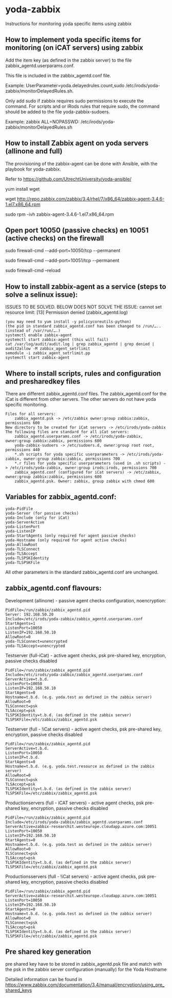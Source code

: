 # yoda-zabbix

Instructions for monitoring yoda specific items using zabbix

## How to implement yoda specific items for monitoring (on iCAT servers) using zabbix

Add the item key (as defined in the zabbix server) to the file zabbix_agentd.userparams.conf.

This file is included in the zabbix_agentd.conf file.

Example: UserParameter=yoda.delayedrules.count,sudo /etc/irods/yoda-zabbix/monitorDelayedRules.sh.

Only add sudo if zabbix requires sudo permissions to execute the command. For scripts and or iRods rules that require sudo, the command should be added to the file yoda-zabbix-sudoers.

Example: zabbix ALL=NOPASSWD: /etc/irods/yoda-zabbix/monitorDelayedRules.sh

## How to install Zabbix agent on yoda servers (allinone and full)

The provisioning of the zabbix-agent can be done with Ansible, with the playbook for yoda-zabbix.

Refer to https://github.com/UtrechtUniversity/yoda-ansible/

yum install wget

wget http://repo.zabbix.com/zabbix/3.4/rhel/7/x86_64/zabbix-agent-3.4.6-1.el7.x86_64.rpm

sudo rpm -ivh zabbix-agent-3.4.6-1.el7.x86_64.rpm

## Open port 10050 (passive checks) en 10051 (active checks) on the firewall

sudo firewall-cmd --add-port=10050/tcp --permanent

sudo firewall-cmd --add-port=10051/tcp --permanent

sudo firewall-cmd –reload

## How to install zabbix-agent as a service (steps to solve a selinux issue):

ISSUES TO BE SOLVED. BELOW DOES NOT SOLVE THE ISSUE: cannot set resource limit: [13] Permission denied (zabbix_agentd.log)

	(you may need to yum install -y policycoreutils-python)
	(the pid in standard zabbix_agentd.conf has been changed to /run/….. (instead of /var/run/….)
	systemctl enable zabbix-agent
	systemctl start zabbix-agent (this will fail)
	cat /var/log/audit/audit.log | grep zabbix_agentd | grep denied | audit2allow -M zabbix_agent_setrlimit
	semodule -i zabbix_agent_setrlimit.pp
	systemctl start zabbix-agent

## Where to install scripts, rules and configuration and presharedkey files

There are different zabbix_agentd.conf files. The zabbix_agentd.conf for the iCat is different from other servers.	The other servers do not have yoda specific monitoring.

	Files for all servers:
		zabbix_agentd.psk -> /etc/zabbix owner:group zabbix:zabbix, permissions 600
	New directory to be created for iCat servers -> /etc/irods/yoda-zabbix
	The following files are standard for all iCat servers:
		zabbix_agentd.userparams.conf -> /etc/irods/yoda-zabbix, owner:group zabbix:zabbix, permissions 600
		yoda-zabbix-sudoers -> /etc/sudoers.d, owner:group root root, permissions 440
		*.sh scripts for yoda specific userparameters -> /etc/irods/yoda-zabbix, owner:group zabbix:zabbix, permissions 700
		*.r files for yoda specific userparameters (used in .sh scripts) -> /etc/irods/yoda-zabbix, owner:group irods:irods, permissions 700
		zabbix_agentd.conf (configured for iCat servers) -> /etc/zabbix, owner:group zabbix:zabbix, permissions 600
		zabbix_agentd.psk. Owner: zabbix, group zabbix with chmod 600

## Variables for zabbix_agentd.conf:

	yoda-PidFile
	yoda-Server (for passive checks)
	yoda-Include (only for iCat)
	yoda-ServerActive
	yoda-ListenPort		
	yoda-ListenIP
	yoda-StartAgents (only required for agent passive checks)		
	yoda-Hostname (only required for agent active checks)
	yoda-AllowRoot
	yoda-TLSConnect
	yoda-TLSAccept
	yoda-TLSPSKIdentity
	yoda-TLSPSKFile

All other parameters in the standard zabbix_agentd.conf are unchanged.	
	
## zabbix_agentd.conf flavours:

Development (allinone) - passive agent checks configuration, noencryption:

	PidFile=/run/zabbix/zabbix_agentd.pid
	Server: 192.168.50.20
	Include=/etc/irods/yoda-zabbix/zabbix_agentd.userparams.conf
	StartAgents=1
	ListenPort=10050
	ListenIP=192.168.50.10
	AllowRoot=0
	yoda-TLSConnect=unencrypted
	yoda-TLSAccept=unencrypted

Testserver (full-iCat) - active agent checks, psk pre-shared key, encryption, passive checks disabled

	PidFile=/run/zabbix/zabbix_agentd.pid
	Include=/etc/irods/yoda-zabbix/zabbix_agentd.userparams.conf
	ServerActive=t.b.d.
	ListenPort=10050
	ListenIP=192.168.50.10
	StartAgents=0		
	Hostname=t.b.d. (e.g. yoda.test as defined in the zabbix server)
	AllowRoot=0
	TLSConnect=psk
	TLSAccept=psk
	TLSPSKIdentity=t.b.d. (as defined in the zabbix server)
	TLSPSKFile=/etc/zabbix/zabbix_agentd.psk

Testserver (full - !iCat servers) - active agent checks, psk pre-shared key, encryption, passive checks disabled

	PidFile=/run/zabbix/zabbix_agentd.pid
	ServerActive=t.b.d.
	ListenPort=10050
	ListenIP=t.b.d.
	StartAgents=0		
	Hostname=t.b.d. (e.g. yoda.test.resource as defined in the zabbix server)
	AllowRoot=0
	TLSConnect=psk
	TLSAccept=psk
	TLSPSKIdentity=t.b.d. (as defined in the zabbix server)
	TLSPSKFile=/etc/zabbix/zabbix_agentd.psk

Productionservers (full - iCAT servers) - active agent checks, psk pre-shared key, encryption, passive checks disabled

	PidFile=/run/zabbix/zabbix_agentd.pid
	Include=/etc/irods/yoda-zabbix/zabbix_agentd.userparams.conf
	ServerActive=zabbix-researchit.westeurope.cloudapp.azure.com:10051
	ListenPort=10050
	ListenIP=192.168.50.10
	StartAgents=0		
	Hostname=t.b.d. (e.g. yoda.test as defined in the zabbix server)
	AllowRoot=0
	TLSConnect=psk
	TLSAccept=psk
	TLSPSKIdentity=t.b.d. (as defined in the zabbix server)
	TLSPSKFile=/etc/zabbix/zabbix_agentd.psk

Productionsservers (full - !iCat servers) - active agent checks, psk pre-shared key, encryption, passive checks disabled

	PidFile=/run/zabbix/zabbix_agentd.pid
	ServerActive=zabbix-researchit.westeurope.cloudapp.azure.com:10051
	ListenPort=10050
	ListenIP=192.168.50.10
	StartAgents=0		
	Hostname=t.b.d. (e.g. yoda.test as defined in the zabbix server)
	AllowRoot=0
	TLSConnect=psk
	TLSAccept=psk
	TLSPSKIdentity=t.b.d. (as defined in the zabbix server)
	TLSPSKFile=/etc/zabbix/zabbix_agentd.psk
		
## Pre shared key generation
		
pre shared key have to be stored in zabbix_agentd.psk file and match with the psk in the zabbix server configuration (manually) for the Yoda Hostname

Detailed information can be found in https://www.zabbix.com/documentation/3.4/manual/encryption/using_pre_shared_keys
	
	
